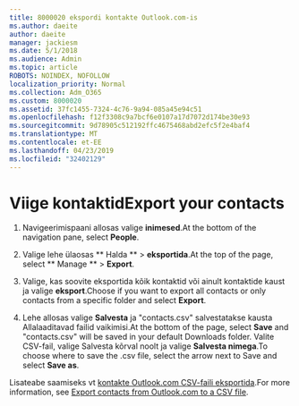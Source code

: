 ```yaml
---
title: 8000020 ekspordi kontakte Outlook.com-is
ms.author: daeite
author: daeite
manager: jackiesm
ms.date: 5/1/2018
ms.audience: Admin
ms.topic: article
ROBOTS: NOINDEX, NOFOLLOW
localization_priority: Normal
ms.collection: Adm_O365
ms.custom: 8000020
ms.assetid: 37fc1455-7324-4c76-9a94-085a45e94c51
ms.openlocfilehash: f12f3308c9a7bcf6e0107a17d7072d174be30e93
ms.sourcegitcommit: 9d78905c512192ffc4675468abd2efc5f2e4baf4
ms.translationtype: MT
ms.contentlocale: et-EE
ms.lasthandoff: 04/23/2019
ms.locfileid: "32402129"
---
```

# <a name="export-your-contacts"></a><span data-ttu-id="fd3a7-102">Viige kontaktid</span><span class="sxs-lookup"><span data-stu-id="fd3a7-102">Export your contacts</span></span>

1. <span data-ttu-id="fd3a7-103">Navigeerimispaani allosas valige **inimesed**.</span><span class="sxs-lookup"><span data-stu-id="fd3a7-103">At the bottom of the navigation pane, select **People**.</span></span>
    
2. <span data-ttu-id="fd3a7-104">Valige lehe ülaosas \*\* Halda \*\* \> **eksportida**.</span><span class="sxs-lookup"><span data-stu-id="fd3a7-104">At the top of the page, select \*\* Manage \*\* \> **Export**.</span></span>
    
3. <span data-ttu-id="fd3a7-105">Valige, kas soovite eksportida kõik kontaktid või ainult kontaktide kaust ja valige **eksport**.</span><span class="sxs-lookup"><span data-stu-id="fd3a7-105">Choose if you want to export all contacts or only contacts from a specific folder and select **Export**.</span></span> 
    
4. <span data-ttu-id="fd3a7-106">Lehe allosas valige **Salvesta** ja "contacts.csv" salvestatakse kausta Allalaaditavad failid vaikimisi.</span><span class="sxs-lookup"><span data-stu-id="fd3a7-106">At the bottom of the page, select **Save** and "contacts.csv" will be saved in your default Downloads folder.</span></span> <span data-ttu-id="fd3a7-107">Valite CSV-fail, valige Salvesta kõrval noolt ja valige **Salvesta nimega**.</span><span class="sxs-lookup"><span data-stu-id="fd3a7-107">To choose where to save the .csv file, select the arrow next to Save and select **Save as**.</span></span> 
    
<span data-ttu-id="fd3a7-108">Lisateabe saamiseks vt [kontakte Outlook.com CSV-faili eksportida](https://go.microsoft.com/fwlink/p/?linkid=873137).</span><span class="sxs-lookup"><span data-stu-id="fd3a7-108">For more information, see [Export contacts from Outlook.com to a CSV file](https://go.microsoft.com/fwlink/p/?linkid=873137).</span></span>
  

